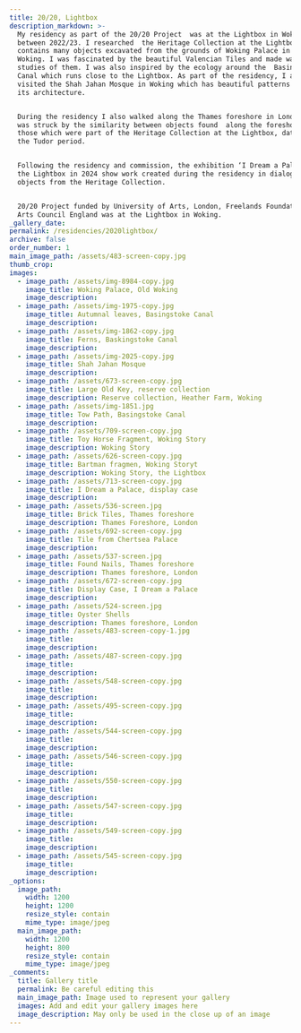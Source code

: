 ```yaml
---
title: 20/20, Lightbox
description_markdown: >-
  My residency as part of the 20/20 Project  was at the Lightbox in Woking
  between 2022/23. I researched  the Heritage Collection at the Lightbox which
  contains many objects excavated from the grounds of Woking Palace in Old
  Woking. I was fascinated by the beautiful Valencian Tiles and made watercolour
  studies of them. I was also inspired by the ecology around the  Basingstoke
  Canal which runs close to the Lightbox. As part of the residency, I also
  visited the Shah Jahan Mosque in Woking which has beautiful patterns within
  its architecture.


  During the residency I also walked along the Thames foreshore in London and
  was struck by the similarity between objects found  along the foreshore and
  those which were part of the Heritage Collection at the Lightbox, dating from
  the Tudor period.


  Following the residency and commission, the exhibition ‘I Dream a Palace’, at
  the Lightbox in 2024 show work created during the residency in dialogue with
  objects from the Heritage Collection.


  20/20 Project funded by University of Arts, London, Freelands Foundation and
  Arts Council England was at the Lightbox in Woking.
_gallery_date:
permalink: /residencies/2020lightbox/
archive: false
order_number: 1
main_image_path: /assets/483-screen-copy.jpg
thumb_crop:
images:
  - image_path: /assets/img-8984-copy.jpg
    image_title: Woking Palace, Old Woking
    image_description:
  - image_path: /assets/img-1975-copy.jpg
    image_title: Autumnal leaves, Basingstoke Canal
    image_description:
  - image_path: /assets/img-1862-copy.jpg
    image_title: Ferns, Baskingstoke Canal
    image_description:
  - image_path: /assets/img-2025-copy.jpg
    image_title: Shah Jahan Mosque
    image_description:
  - image_path: /assets/673-screen-copy.jpg
    image_title: Large Old Key, reserve collection
    image_description: Reserve collection, Heather Farm, Woking
  - image_path: /assets/img-1851.jpg
    image_title: Tow Path, Basingstoke Canal
    image_description:
  - image_path: /assets/709-screen-copy.jpg
    image_title: Toy Horse Fragment, Woking Story
    image_description: Woking Story
  - image_path: /assets/626-screen-copy.jpg
    image_title: Bartman fragmen, Woking Storyt
    image_description: Woking Story, the Lightbox
  - image_path: /assets/713-screen-copy.jpg
    image_title: I Dream a Palace, display case
    image_description:
  - image_path: /assets/536-screen.jpg
    image_title: Brick Tiles, Thames foreshore
    image_description: Thames Foreshore, London
  - image_path: /assets/692-screen-copy.jpg
    image_title: Tile from Chertsea Palace
    image_description:
  - image_path: /assets/537-screen.jpg
    image_title: Found Nails, Thames foreshore
    image_description: Thames foreshore, London
  - image_path: /assets/672-screen-copy.jpg
    image_title: Display Case, I Dream a Palace
    image_description:
  - image_path: /assets/524-screen.jpg
    image_title: Oyster Shells
    image_description: Thames foreshore, London
  - image_path: /assets/483-screen-copy-1.jpg
    image_title:
    image_description:
  - image_path: /assets/487-screen-copy.jpg
    image_title:
    image_description:
  - image_path: /assets/548-screen-copy.jpg
    image_title:
    image_description:
  - image_path: /assets/495-screen-copy.jpg
    image_title:
    image_description:
  - image_path: /assets/544-screen-copy.jpg
    image_title:
    image_description:
  - image_path: /assets/546-screen-copy.jpg
    image_title:
    image_description:
  - image_path: /assets/550-screen-copy.jpg
    image_title:
    image_description:
  - image_path: /assets/547-screen-copy.jpg
    image_title:
    image_description:
  - image_path: /assets/549-screen-copy.jpg
    image_title:
    image_description:
  - image_path: /assets/545-screen-copy.jpg
    image_title:
    image_description:
_options:
  image_path:
    width: 1200
    height: 1200
    resize_style: contain
    mime_type: image/jpeg
  main_image_path:
    width: 1200
    height: 800
    resize_style: contain
    mime_type: image/jpeg
_comments:
  title: Gallery title
  permalink: Be careful editing this
  main_image_path: Image used to represent your gallery
  images: Add and edit your gallery images here
  image_description: May only be used in the close up of an image
---
```

